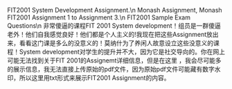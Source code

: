 FIT2001 System Development Assignment.\n
Monash Assignment, Monash FIT2001 Assignment 1 to Assignment 3.\n
FIT2001 Sample Exam Questions\n
非常傻逼的课程FIT 2001 System development！组员是一群傻逼老外！他们自我感觉良好！他们都是个人主义的!我现在把这些Assignment放出来，看看这门课是多么的没意义的！莫纳什为了养闲人故意设立这些没意义的课程！System development对学生的提升并不大，因为它是社交导向的。你在网上可能无法找到关于FIT 2001的Assignemt详细信息，但是在这里 ，我会尽可能多的展示信息，我无法直接上传原始的pdf文件，因为原始pdf文件可能藏有数字水印，所以这里用txt形式来展示FIT2001 Assignment的内容。
